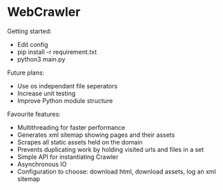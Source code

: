 # WebCrawler
Getting started:
- Edit config
- pip install -r requirement.txt
- python3 main.py

Future plans:
- Use os independant file seperators
- Increase unit testing
- Improve Python module structure

Favourite features:
- Multithreading for faster performance
- Generates xml sitemap showing pages and their assets
- Scrapes all static assets held on the domain
- Prevents duplicating work by holding visited urls and files in a set
- Simple API for instantiating Crawler
- Asynchronous IO
- Configuration to choose: download html, download assets, log an xml sitemap
